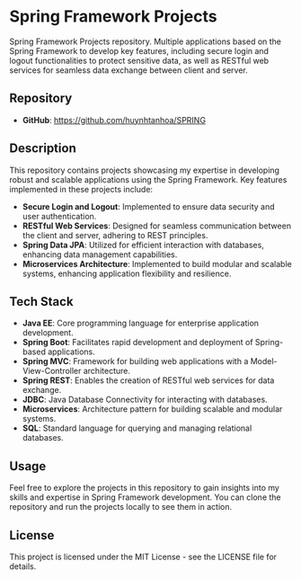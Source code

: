 # Spring Framework Projects

Spring Framework Projects repository. Multiple applications based on the Spring Framework to develop key features, including secure login and logout functionalities to protect sensitive data, as well as RESTful web services for seamless data exchange between client and server.

## Repository

* **GitHub**: https://github.com/huynhtanhoa/SPRING

## Description

This repository contains projects showcasing my expertise in developing robust and scalable applications using the Spring Framework. Key features implemented in these projects include:

* **Secure Login and Logout**: Implemented to ensure data security and user authentication.
* **RESTful Web Services**: Designed for seamless communication between the client and server, adhering to REST principles.
* **Spring Data JPA**: Utilized for efficient interaction with databases, enhancing data management capabilities.
* **Microservices Architecture**: Implemented to build modular and scalable systems, enhancing application flexibility and resilience.

## Tech Stack
* **Java EE**: Core programming language for enterprise application development.
* **Spring Boot**: Facilitates rapid development and deployment of Spring-based applications.
* **Spring MVC**: Framework for building web applications with a Model-View-Controller architecture.
* **Spring REST**: Enables the creation of RESTful web services for data exchange.
* **JDBC**: Java Database Connectivity for interacting with databases.
* **Microservices**: Architecture pattern for building scalable and modular systems.
* **SQL**: Standard language for querying and managing relational databases.

## Usage

Feel free to explore the projects in this repository to gain insights into my skills and expertise in Spring Framework development. You can clone the repository and run the projects locally to see them in action.

## License
This project is licensed under the MIT License - see the LICENSE file for details.
